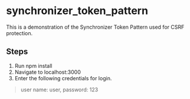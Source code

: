 # synchronizer_token_pattern

This is a demonstration of the Synchronizer Token Pattern used for CSRF protection.

## Steps
1. Run npm install
2. Navigate to localhost:3000
3. Enter the following credentials for login.
> user name: user, password: 123
